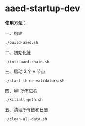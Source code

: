 # aaed-startup-dev

**使用方法：**

一、构建

```shell
./build-aaed.sh
```

二、初始化链

```shell
./init-aaed-chain.sh
```

三、启动 3 个 v 节点

```shell
./start-three-validators.sh
```

四、kill 所有进程

```shell
./killall-geth.sh
```

五、清理所有链和日志

```shell
./clean-all-data.sh
```
